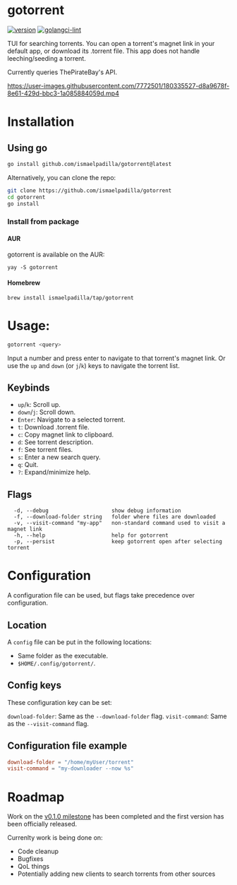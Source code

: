 # gotorrent

[![version](https://img.shields.io/github/v/release/ismaelpadilla/gotorrent)](https://github.com/ismaelpadilla/gotorrent/releases)
[![golangci-lint](https://github.com/ismaelpadilla/gotorrent/actions/workflows/golangci-lint.yml/badge.svg)](https://github.com/ismaelpadilla/gotorrent/actions/workflows/golangci-lint.yml)


TUI for searching torrents. You can open a torrent's magnet link in your default app, or download its .torrent file. This app does not handle leeching/seeding a torrent.

Currently queries ThePirateBay's API.

https://user-images.githubusercontent.com/7772501/180335527-d8a9678f-8e61-429d-bbc3-1a085884059d.mp4

# Installation

## Using go
```sh
go install github.com/ismaelpadilla/gotorrent@latest
```

Alternatively, you can clone the repo:

```sh
git clone https://github.com/ismaelpadilla/gotorrent
cd gotorrent
go install
```

### Install from package

#### AUR

gotorrent is available on the AUR:
```
yay -S gotorrent
```

#### Homebrew

```
brew install ismaelpadilla/tap/gotorrent
```

# Usage:

```sh
gotorrent <query>
```

Input a number and press enter to navigate to that torrent's magnet link. Or use the `up` and `down` (or `j`/`k`) keys to navigate the torrent list.

## Keybinds

- `up`/`k`: Scroll up.
- `down`/`j`: Scroll down.
- `Enter`: Navigate to a selected torrent.
- `t`: Download .torrent file.
- `c`: Copy magnet link to clipboard.
- `d`: See torrent description.
- `f`: See torrent files.
- `s`: Enter a new search query.
- `q`: Quit.
- `?`: Expand/minimize help.

## Flags

```
  -d, --debug                    show debug information
  -f, --download-folder string   folder where files are downloaded
  -v, --visit-command "my-app"   non-standard command used to visit a magnet link
  -h, --help                     help for gotorrent
  -p, --persist                  keep gotorrent open after selecting torrent
```

# Configuration

A configuration file can be used, but flags take precedence over configuration.

## Location

A `config` file can be put in the following locations:

- Same folder as the executable.
- `$HOME/.config/gotorrent/`.

## Config keys

These configuration key can be set:

`download-folder`: Same as the `--download-folder` flag.
`visit-command`: Same as the `--visit-command` flag.

## Configuration file example

```toml
download-folder = "/home/myUser/torrent"
visit-command = "my-downloader --now %s"
```


# Roadmap

Work on the [v0.1.0 milestone](https://github.com/ismaelpadilla/gotorrent/milestone/1) has been completed and the first version has been officially released.

Currenlty work is being done on:
- Code cleanup
- Bugfixes
- QoL things
- Potentially adding new clients to search torrents from other sources

